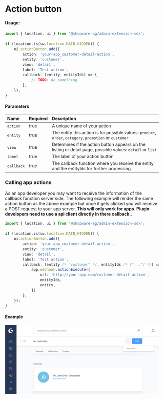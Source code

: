 # Action button

#### Usage:  
```ts
import { location, ui } from '@shopware-ag/admin-extension-sdk';

if (location.is(sw.location.MAIN_HIDDEN)) {
    ui.actionButton.add({
        action: 'your-app_customer-detail-action',
        entity: 'customer',
        view: 'detail',
        label: 'Test action',
        callback: (entity, entityIds) => {
            // TODO: do something
        },
    });
}
```

#### Parameters
| Name                 | Required | Description                                                                                                |
| :------------------- | :------- | :--------------------------------------------------------------------------------------------------------- |
| `action`             | true     | A unique name of your action                                                                               |
| `entity`             | true     | The entity this action is for possible values: `product`, `order`, `category`, `promotion` or `customer`   |
| `view`               | true     | Determines if the action button appears on the listing or detail page, possible values: `detail` or `list` |
| `label`              | true     | The label of your action button                                                                            |
| `callback`           | true     | The callback function where you receive the entity and the entityIds for further processing                |

### Calling app actions
As an app developer you may want to receive the information of the callback function server side.
The following example will render the same action button as the above example but once it gets clicked you will receive a POST request to your app server.
**This will only work for apps. Plugin developers need to use a api client directly in there callback.**.

```ts
import { location, ui } from '@shopware-ag/admin-extension-sdk';

if (location.is(sw.location.MAIN_HIDDEN)) {
    ui.actionButton.add({
        action: 'your-app_customer-detail-action',
        entity: 'customer',
        view: 'detail',
        label: 'Test action',
        callback: (entity /* "customer" */, entityIds /* ["..."] */) => {
            app.webhook.actionExecute({
                url: 'http://your-app.com/customer-detail-action',
                entityIds,
                entity,
            })
        },
    });
}
```

#### Example
![Action button example](./assets/add-action-button-example.png)
